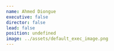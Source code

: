 ```yaml
---
name: Ahmed Diongue
executive: false
director: false
lead: false
position: undefined
image: ../assets/default_exec_image.png
---
```

